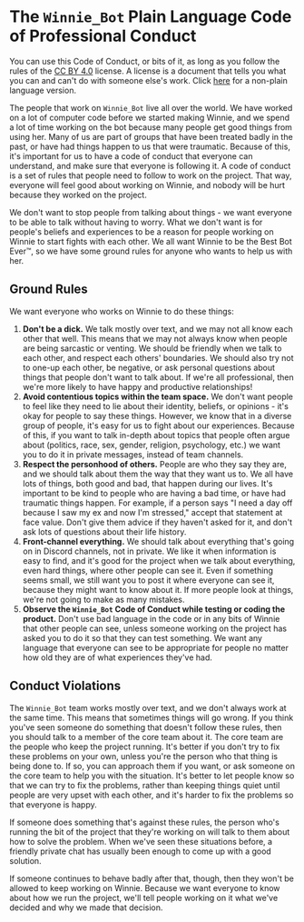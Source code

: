 # The `Winnie_Bot` Plain Language Code of Professional Conduct

You can use this Code of Conduct, or bits of it, as long as you follow the rules of the [CC BY 4.0](https://creativecommons.org/licenses/by/4.0/) license.  A license is a document that tells you what you can and can't do with someone else's work. Click [here](./CODE_OF_CONDUCT.md) for a non-plain language version.

The people that work on `Winnie_Bot` live all over the world. We have worked on a lot of computer code before we started making Winnie, and we spend a lot of time working on the bot because many people get good things from using her. Many of us are part of groups that have been treated badly in the past, or have had things happen to us that were traumatic. Because of this, it's important for us to have a code of conduct that everyone can understand, and make sure that everyone is following it. A code of conduct is a set of rules that people need to follow to work on the project. That way, everyone will feel good about working on Winnie, and nobody will be hurt because they worked on the project.

We don't want to stop people from talking about things - we want everyone to be able to talk without having to worry. What we don't want is for people's beliefs and experiences to be a reason for people working on Winnie to start fights with each other. We all want Winnie to be the Best Bot Ever:tm:, so we have some ground rules for anyone who wants to help us with her.

## Ground Rules

We want everyone who works on Winnie to do these things:

1. **Don't be a dick.** We talk mostly over text, and we may not all know each other that well. This means that we may not always know when people are being sarcastic or venting. We should be friendly when we talk to each other, and respect each others' boundaries. We should also try not to one-up each other, be negative, or ask personal questions about things that people don't want to talk about. If we're all professional, then we're more likely to have happy and productive relationships!
2. **Avoid contentious topics within the team space.** We don't want people to feel like they need to lie about their identity, beliefs, or opinions - it's okay for people to say these things. However, we know that in a diverse group of people, it's easy for us to fight about our experiences. Because of this, if you want to talk in-depth about topics that people often argue about (politics, race, sex, gender, religion, psychology, etc.) we want you to do it in private messages, instead of team channels.
3. **Respect the personhood of others.** People are who they say they are, and we should talk about them the way that they want us to. We all have lots of things, both good and bad, that happen during our lives. It's important to be kind to people who are having a bad time, or have had traumatic things happen. For example, if a person says "I need a day off because I saw my ex and now I'm stressed," accept that statement at face value. Don't give them advice if they haven't asked for it, and don't ask lots of questions about their life history.
4. **Front-channel everything.** We should talk about everything that's going on in Discord channels, not in private. We like it when information is easy to find, and it's good for the project when we talk about everything, even hard things, where other people can see it. Even if something seems small, we still want you to post it where everyone can see it, because they might want to know about it. If more people look at things, we're not going to make as many mistakes.
5. **Observe the `Winnie_Bot` Code of Conduct while testing or coding the product.** Don't use bad language in the code or in any bits of Winnie that other people can see, unless someone working on the project has asked you to do it so that they can test something. We want any language that everyone can see to be appropriate for people no matter how old they are of what experiences they've had.

## Conduct Violations

The `Winnie_Bot` team works mostly over text, and we don't always work at the same time.  This means that sometimes things will go wrong. If you think you've seen someone do something that doesn't follow these rules, then you should talk to a member of the core team about it. The core team are the people who keep the project running. It's better if you don't try to fix these problems on your own, unless you're the person who that thing is being done to. If so, you can approach them if you want, or ask someone on the core team to help you with the situation. It's better to let people know so that we can try to fix the problems, rather than keeping things quiet until people are very upset with each other, and it's harder to fix the problems so that everyone is happy.

If someone does something that's against these rules, the person who's running the bit of the project that they're working on will talk to them about how to solve the problem.  When we've seen these situations before, a friendly private chat has usually been enough to come up with a good solution.

If someone continues to behave badly after that, though, then they won't be allowed to keep working on Winnie.  Because we want everyone to know about how we run the project, we'll tell people working on it what we've decided and why we made that decision.
